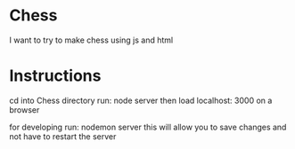 # Chess
I want to try to make chess using js and html 

# Instructions
cd into Chess directory 
run: node server 
then load localhost: 3000 on a browser

for developing 
run: nodemon server
this will allow you to save changes and not have to restart the server

